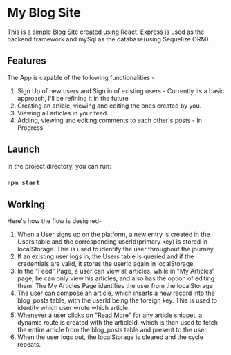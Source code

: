 # My Blog Site
This is a simple Blog Site created using React. Express is used as the backend framework and mySql as the database(using Sequelize ORM).
## Features
The App is capable of the following functionalities - 
1. Sign Up of new users and Sign in of existing users - Currently its a basic approach, I'll be refining it in the future
2. Creating an article, viewing and editing the ones created by you.
3. Viewing all articles in your feed.
4. Adding, viewing and editing comments to each other's posts - In Progress

## Launch
In the project directory, you can run:
### `npm start`

## Working
Here's how the flow is designed-
1. When a User signs up on the platform, a new entry is created in the Users table and the corresponding userId(primary key) is stored in localStorage. This is used to identify the user throughout the journey.
2. If an existing user logs in, the Users table is queried and if the credentials are valid, it stores the userId again in localStorage.
3. In the "Feed" Page, a user can view all articles, while in "My Articles" page, he can only view his articles, and also has the option of editing them. The My Articles Page identifies the user from the localStorage
4. The user can compose an article, which inserts a new record into the blog_posts table, with the userId being the foreign key. This is used to identify which user wrote which article.
5. Whenever a user clicks on "Read More" for any article snippet, a dynamic route is created with the articleId, which is then used to fetch the entire article from the blog_posts table and present to the user.
6. When the user logs out, the localStorage is cleared and the cycle repeats.
